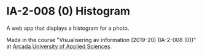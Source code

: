 # IA-2-008 (0) Histogram

A web app that displays a histogram for a photo.

Made in the course "Visualisering av information (2019-20) (IA-2-008 (0))" at [Arcada University of Applied Sciences](https://www.arcada.fi/en).
